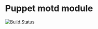 # Puppet motd module
[![Build Status](https://travis-ci.org/frodoslaw/puppet-motd.svg?branch=master)](https://travis-ci.org/frodoslaw/puppet-motd)

